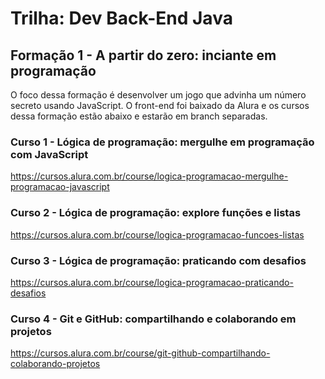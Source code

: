 # Trilha: Dev Back-End Java
## Formação 1 - A partir do zero: inciante em programação
O foco dessa formação é desenvolver um jogo que advinha um número secreto usando JavaScript.
O front-end foi baixado da Alura e os cursos dessa formação estão abaixo e estarão em branch separadas.

### Curso 1 - Lógica de programação: mergulhe em programação com JavaScript

https://cursos.alura.com.br/course/logica-programacao-mergulhe-programacao-javascript

### Curso 2 - Lógica de programação: explore funções e listas

https://cursos.alura.com.br/course/logica-programacao-funcoes-listas

### Curso 3 - Lógica de programação: praticando com desafios

https://cursos.alura.com.br/course/logica-programacao-praticando-desafios

### Curso 4 - Git e GitHub: compartilhando e colaborando em projetos

https://cursos.alura.com.br/course/git-github-compartilhando-colaborando-projetos

